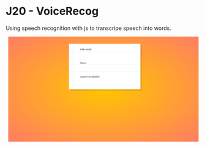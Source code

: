 # J20 - VoiceRecog

Using speech recognition with js to transcripe speech into words.

![View](https://github.com/MAshrafM/JS_Vanilla_30/blob/master/20_VoiceRecog/show.png)